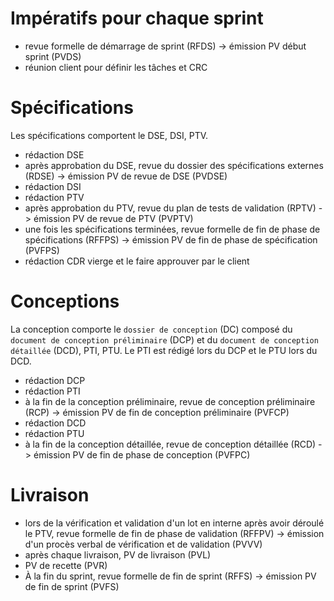 Impératifs pour chaque sprint
===

- revue formelle de démarrage de sprint (RFDS) -> émission PV début sprint (PVDS)
- réunion client pour définir les tâches et CRC

# Spécifications
Les spécifications comportent le DSE, DSI, PTV.

- rédaction DSE
- après approbation du DSE, revue du dossier des spécifications externes (RDSE) -> émission PV de revue de DSE (PVDSE)
- rédaction DSI
- rédaction PTV
- après approbation du PTV, revue du plan de tests de validation (RPTV) -> émission PV de revue de PTV (PVPTV)
- une fois les spécifications terminées, revue formelle de fin de phase de spécifications (RFFPS) -> émission PV de fin de phase de spécification (PVFPS)
- rédaction CDR vierge et le faire approuver par le client

# Conceptions
La conception comporte le `dossier de conception` (DC) composé du `document de conception préliminaire` (DCP) et du `document de conception détaillée` (DCD), PTI, PTU. Le PTI est rédigé lors du DCP et le PTU lors du DCD.

- rédaction DCP
- rédaction PTI
- à la fin de la conception préliminaire, revue de conception préliminaire (RCP) -> émission PV de fin de conception préliminaire (PVFCP)
- rédaction DCD
- rédaction PTU
- à la fin de la conception détaillée, revue de conception détaillée (RCD) -> émission PV de fin de phase de conception (PVFPC)

# Livraison
- lors de la vérification et validation d'un lot en interne après avoir déroulé le PTV, revue formelle de fin de phase de validation (RFFPV) -> émission d'un procès verbal de vérification et de validation (PVVV)
- après chaque livraison, PV de livraison (PVL)
- PV de recette (PVR)
- À la fin du sprint, revue formelle de fin de sprint (RFFS) -> émission PV de fin de sprint (PVFS)
